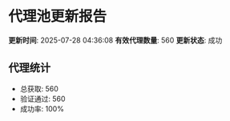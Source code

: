 # 代理池更新报告

**更新时间**: 2025-07-28 04:36:08
**有效代理数量**: 560
**更新状态**:  成功

## 代理统计
- 总获取: 560
- 验证通过: 560
- 成功率: 100%
